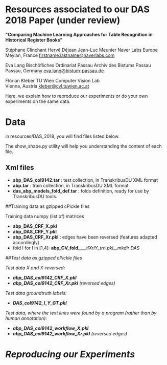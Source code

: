 # Resources associated to our DAS 2018 Paper (under review)

__"Comparing Machine Learning Approaches for Table Recognition in Historical Register Books"__

  Stéphane Clinchant
  Hervé Déjean
  Jean-Luc Meunier
  Naver Labs Europe
  Meylan, France
  firstname.lastname@naverlabs.com 
 
  Eva Lang
  Bischöfliches Ordinariat Passau
  Archiv des Bistums Passau
  Passau, Germany
  eva.lang@bistum-passau.de

  Florian Kleber
  TU Wien
  Computer Vision Lab	 
  Vienna, Austria
  kleber@cvl.tuwien.ac.at


Here, we explain how to reproduce our experiments or do your own experiments on the same data.

# Data

in resources/DAS_2018, you will find files listed below. 

The show_shape.py utility will help you understanding the content of each file. 

## Xml files
- __abp_DAS_col9142.tar__ : test collection, in TranskribusDU XML format
- __abp.tar__ : train collection, in TranskribusDU XML format
- __das_abp_models_fold_def.tar__ : folds definition, ready for use by TranskribusDU tools.

##Training data as gzipped cPickle files

Training data numpy (list of) matrices
- __abp_DAS_CRF_X.pkl__   
- __abp_DAS_CRF_Y.pkl__
- __abp_DAS_CRF_Xr.pkl__ : edges have been reversed (features adapted accordingly)
- fold I for I in [1,4]: __abp_CV_fold___<I>___tlXrlY_trn.pkl__mkdir DAS

##Test data as gzipped cPickle files

Test data X and X-reversed:
- __abp_DAS_col9142_CRF_X.pkl__
- __abp_DAS_col9142_CRF_Xr.pkl__   (reversed edges)

Test data groundtruth labels:
- __DAS_col9142_l_Y_GT.pkl__  

Test data, where the text lines were found by a program (rather than by human annotation):
- __abp_DAS_col9142_workflow_X.pkl__   
- __abp_DAS_col9142_workflow_Xr.pkl__    (reversed edges)

# Reproducing our Experiments

